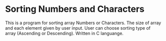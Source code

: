 # Sorting Numbers and Characters
This is a program for sorting array Numbers or Characters.
The size of array and each element given by user input.
User can choose sorting type of array (Ascending or Descending).
Written in C languange.
